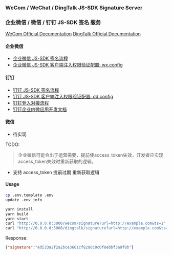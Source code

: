 ### WeCom / WeChat / DingTalk JS-SDK Signature Server
### 企业微信 / 微信  / 钉钉 JS-SDK 签名 服务



[WeCom Official Documentation](https://work.weixin.qq.com/api/doc/90000/90136/90512)
[DingTalk Official Documentation](https://developers.dingtalk.com/document/app/read-before-development)




#### 企业微信
- [企业微信 JS-SDK 签名流程](./doc/wecom-js-sdk-signature.md)
- [企业微信 JS-SDK 客户端注入权限验证配置: wx.config](./doc/wecom-js-sdk-config.md)


#### 钉钉
- [钉钉 JS-SDK 签名流程](./doc/dingtalk-js-sdk-signature.md)
- [钉钉 JS-SDK 客户端注入权限验证配置: dd.config](./doc/dingtalk-js-sdk-config.md)
- [钉钉登入对接流程](./doc/dingtalk-auth.md)
- [钉钉企业内微应用开发文档](./doc/dingtalk-h5-dev.md)


#### 微信
- 待实现




TODO:

> 企业微信可能会出于运营需要，提前使access_token失效，开发者应实现access_token失效时重新获取的逻辑。

- 支持 access_token 提前过期 重新获取逻辑





#### Usage

```bash
cp .env.template .env
update .env info

yarn install
yarn build
yarn start
curl "http://0.0.0.0:3000/wecom/signature?url=http://example.com&ts=1"
curl "http://0.0.0.0:3000/dingtalk/signature?url=http://example.com&ts=1"
```

Response:
```json
{"signature":"ed533a2f2a2bce3661cf8208c8c0f8ebbf3a9f8b"}
```